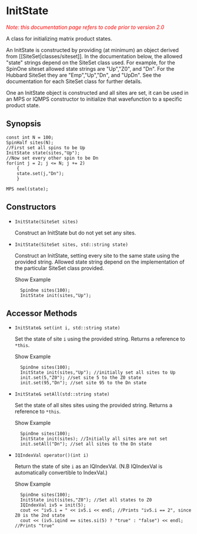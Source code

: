 # InitState #

<span style="color:red;font-style:italic;">Note: this documentation page refers to code prior to version 2.0</span>

A class for initializing matrix product states.

An InitState is constructed by providing (at minimum) an object derived from [[SiteSet|classes/siteset]]. 
In the documentation below, the allowed "state" strings depend on the SiteSet class used. For example, 
for the SpinOne siteset allowed state strings are "Up","Z0", and "Dn". For the Hubbard SiteSet they are 
"Emp","Up","Dn", and "UpDn". See the documentation for each SiteSet class for further details.

One an InitState object is constructed and all sites are set, it can be used in an MPS or IQMPS 
constructor to initialize that wavefunction to a specific product state.

## Synopsis ##

    const int N = 100;
    SpinHalf sites(N);
    //First set all spins to be Up
    InitState state(sites,"Up");
    //Now set every other spin to be Dn
    for(int j = 2; j <= N; j += 2)
        {
        state.set(j,"Dn");
        }

    MPS neel(state);



## Constructors ##

* `InitState(SiteSet sites)` 

   Construct an InitState but do not yet set any sites.

* `InitState(SiteSet sites, std::string state)` 

   Construct an InitState, setting every site to the same state using the provided string.
   Allowed state string depend on the implementation of the particular SiteSet class provided.

  <div class="example_clicker">Show Example</div>

        SpinOne sites(100);
        InitState init(sites,"Up");

## Accessor Methods ##

* `InitState& set(int i, std::string state)` 

   Set the state of site `i` using the provided string. Returns a reference to `*this`.

  <div class="example_clicker">Show Example</div>

        SpinOne sites(100);
        InitState init(sites,"Up"); //initially set all sites to Up
        init.set(5,"Z0"); //set site 5 to the Z0 state
        init.set(95,"Dn"); //set site 95 to the Dn state

* `InitState& setAll(std::string state)` 

   Set the state of all sites sites using the provided string. Returns a reference to `*this`.

  <div class="example_clicker">Show Example</div>

        SpinOne sites(100);
        InitState init(sites); //Initially all sites are not set
        init.setAll("Dn"); //set all sites to the Dn state

* `IQIndexVal operator()(int i)` 

   Return the state of site `i` as an IQIndexVal. (N.B IQIndexVal is automatically convertible to IndexVal.)

   <div class="example_clicker">Show Example</div>

        SpinOne sites(100);
        InitState init(sites,"Z0"); //Set all states to Z0
        IQIndexVal iv5 = init(5);
        cout << "iv5.i = " << iv5.i << endl; //Prints "iv5.i == 2", since Z0 is the 2nd state
        cout << (iv5.iqind == sites.si(5) ? "true" : "false") << endl; //Prints "true"

